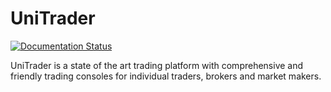 # UniTrader

[![Documentation Status](https://readthedocs.org/projects/unitrader/badge/?version=latest)](http://unitrader.readthedocs.org/en/latest/?badge=latest)
 
UniTrader is a state of the art trading platform with comprehensive and friendly trading consoles for individual traders, brokers and market makers.

